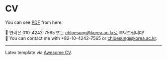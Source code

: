 # CV

You can see [PDF](https://raw.githubusercontent.com/chloesung/CV/master/Youji_s_CV.pdf) from here.

💬 연락은 010-4242-7565 또는 chloesung@korea.ac.kr로 부탁드립니다!  
💬 You can contact me with +82-10-4242-7565 or chloesung@korea.ac.kr.  

---

Latex template via [Awesome CV](https://github.com/posquit0/Awesome-CV).
